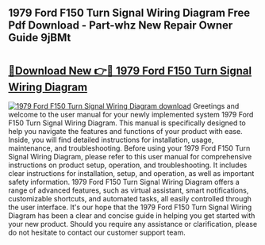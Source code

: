 ## 1979 Ford F150 Turn Signal Wiring Diagram Free Pdf Download - Part-whz New Repair Owner Guide 9jBMt

# <h2><a href="http://dfjo8qz.blite.top/?on=1979+Ford+F150+Turn+Signal+Wiring+Diagram">🔗Download New 👉🔴 1979 Ford F150 Turn Signal Wiring Diagram</a></h2>

[![1979 Ford F150 Turn Signal Wiring Diagram download](https://i.imgur.com/lujVjoI.png)](http://dfjo8qz.blite.top/?on=1979+Ford+F150+Turn+Signal+Wiring+Diagram)
Greetings and welcome to the user manual for your newly implemented system 1979 Ford F150 Turn Signal Wiring Diagram. This manual is specifically designed to help you navigate the features and functions of your product with ease. Inside, you will find detailed instructions for installation, usage, maintenance, and troubleshooting. Before using your 1979 Ford F150 Turn Signal Wiring Diagram, please refer to this user manual for comprehensive instructions on product setup, operation, and troubleshooting. It includes clear instructions for installation, setup, and operation, as well as important safety information. 1979 Ford F150 Turn Signal Wiring Diagram offers a range of advanced features, such as virtual assistant, smart notifications, customizable shortcuts, and automated tasks, all easily controlled through the user interface. It's our hope that the 1979 Ford F150 Turn Signal Wiring Diagram has been a clear and concise guide in helping you get started with your new product. Should you require any assistance or clarification, please do not hesitate to contact our customer support team.
